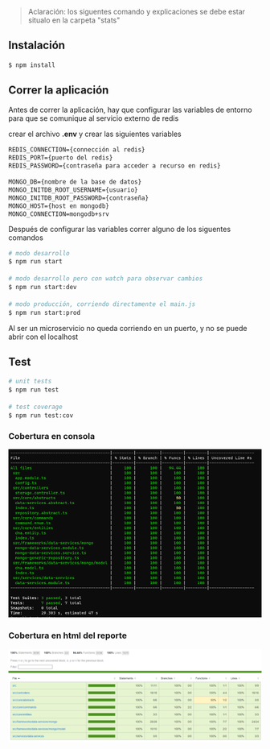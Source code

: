 > Aclaración: los siguentes comando y explicaciones se debe estar situalo en la carpeta "stats"

## Instalación

```bash
$ npm install
```

## Correr la aplicación

Antes de correr la aplicación, hay que configurar las variables de entorno para que se comunique al servicio externo de redis

crear el archivo **.env** y crear las siguientes variables

```
REDIS_CONNECTION={connección al redis}
REDIS_PORT={puerto del redis}
REDIS_PASSWORD={contraseña para acceder a recurso en redis}

MONGO_DB={nombre de la base de datos}
MONGO_INITDB_ROOT_USERNAME={usuario}
MONGO_INITDB_ROOT_PASSWORD={contraseña}
MONGO_HOST={host en mongodb}
MONGO_CONNECTION=mongodb+srv
```

Después de configurar las variables correr alguno de los siguentes comandos

```bash
# modo desarrollo
$ npm run start

# modo desarrollo pero con watch para observar cambios
$ npm run start:dev

# modo producción, corriendo directamente el main.js
$ npm run start:prod
```

Al ser un microservicio no queda corriendo en un puerto, y no se puede abrir con el localhost

## Test

```bash
# unit tests
$ npm run test

# test coverage
$ npm run test:cov
```

### Cobertura en consola

![Pruebas unitarias del proyecto storage](../__sources__/storage-unittest.png)

### Cobertura en html del reporte

![Pruebas unitarias del proyecto storage](../__sources__/storage-unittest-html.png)
